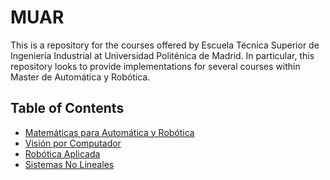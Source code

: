 # MUAR

This is a repository for the courses offered by Escuela Técnica Superior de Ingeniería Industrial
at Universidad Politénica de Madrid.
In particular, this repository looks to provide implementations for several courses within Master
de Automática y Robótica.

## Table of Contents

- [Matemáticas para Automática y Robótica](./53001578)
- [Visión por Computador]()
- [Robótica Aplicada]()
- [Sistemas No Lineales]()
